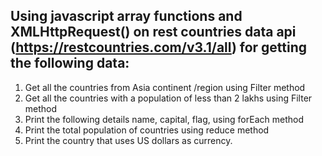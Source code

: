 ## Using javascript array functions and  XMLHttpRequest() on rest countries data api (https://restcountries.com/v3.1/all) for getting the following data:

1. Get all the countries from Asia continent /region using Filter method
2. Get all the countries with a population of less than 2 lakhs using Filter method
3. Print the following details name, capital, flag, using forEach method
4. Print the total population of countries using reduce method
5. Print the country that uses US dollars as currency.
